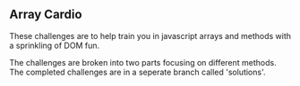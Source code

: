 ## Array Cardio

These challenges are to help train you in javascript arrays and methods with a sprinkling of DOM fun.

The challenges are broken into two parts focusing on different methods. The completed challenges are in a seperate branch called 'solutions'. 